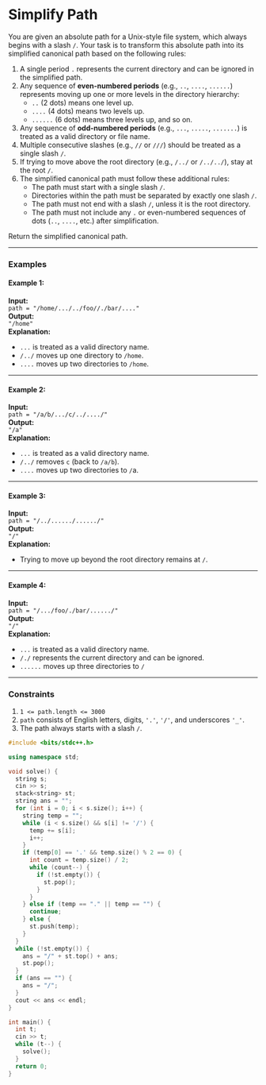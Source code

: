 # Simplify Path

You are given an absolute path for a Unix-style file system, which always begins with a slash `/`. Your task is to transform this absolute path into its simplified canonical path based on the following rules:

1. A single period `.` represents the current directory and can be ignored in the simplified path.
2. Any sequence of **even-numbered periods** (e.g., `..`, `....`, `......`) represents moving up one or more levels in the directory hierarchy:
   - `..` (2 dots) means one level up.
   - `....` (4 dots) means two levels up.
   - `......` (6 dots) means three levels up, and so on.
3. Any sequence of **odd-numbered periods** (e.g., `...`, `.....`, `.......`) is treated as a valid directory or file name.
4. Multiple consecutive slashes (e.g., `//` or `///`) should be treated as a single slash `/`.
5. If trying to move above the root directory (e.g., `/../` or `/../../`), stay at the root `/`.
6. The simplified canonical path must follow these additional rules:
   - The path must start with a single slash `/`.
   - Directories within the path must be separated by exactly one slash `/`.
   - The path must not end with a slash `/`, unless it is the root directory.
   - The path must not include any `.` or even-numbered sequences of dots (`..`, `....`, etc.) after simplification.

Return the simplified canonical path.

---

### **Examples**

#### **Example 1:**
**Input:**  
`path = "/home/.../../foo//./bar/...."`  
**Output:**  
`"/home"`  
**Explanation:**  
- `...` is treated as a valid directory name.  
- `/../` moves up one directory to `/home`.  
- `....` moves up two directories to `/home`.

---

#### **Example 2:**
**Input:**  
`path = "/a/b/.../c/../..../"`  
**Output:**  
`"/a"`  
**Explanation:**  
- `...` is treated as a valid directory name.  
- `/../` removes `c` (back to `/a/b`).  
- `....` moves up two directories to `/`a.

---

#### **Example 3:**
**Input:**  
`path = "/../....../....../"`  
**Output:**  
`"/"`  
**Explanation:**  
- Trying to move up beyond the root directory remains at `/`.

---

#### **Example 4:**
**Input:**  
`path = "/.../foo/./bar/....../"`  
**Output:**  
`"/"`  
**Explanation:**  
- `...` is treated as a valid directory name.  
- `/./` represents the current directory and can be ignored.  
- `......` moves up three directories to `/`

---

### **Constraints**

1. `1 <= path.length <= 3000`
2. `path` consists of English letters, digits, `'.'`, `'/'`, and underscores `'_'`.
3. The path always starts with a slash `/`.


```cpp
#include <bits/stdc++.h>

using namespace std;

void solve() {
  string s;
  cin >> s;
  stack<string> st;
  string ans = "";
  for (int i = 0; i < s.size(); i++) {
    string temp = "";
    while (i < s.size() && s[i] != '/') {
      temp += s[i];
      i++;
    }
    if (temp[0] == '.' && temp.size() % 2 == 0) {
      int count = temp.size() / 2;
      while (count--) {
        if (!st.empty()) {
          st.pop();
        }
      }
    } else if (temp == "." || temp == "") {
      continue;
    } else {
      st.push(temp);
    }
  }
  while (!st.empty()) {
    ans = "/" + st.top() + ans;
    st.pop();
  }
  if (ans == "") {
    ans = "/";
  }
  cout << ans << endl;
}

int main() {
  int t;
  cin >> t;
  while (t--) {
    solve();
  }
  return 0;
}

```